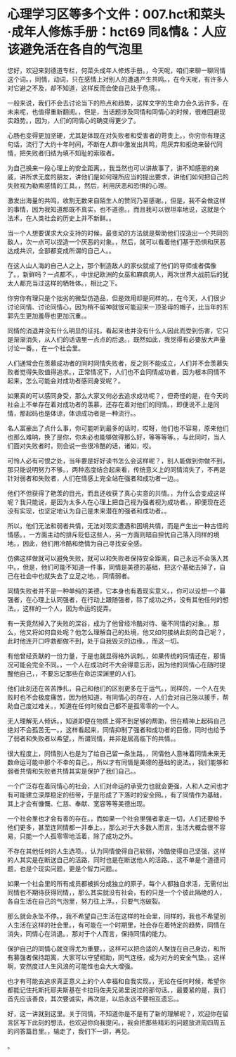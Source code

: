 # 心理学习区等多个文件：007.hct和菜头·成年人修炼手册：hct69 同&情&：人应该避免活在各自的气泡里

您好，欢迎来到德道专栏，何菜头成年人修炼手册。，今天呢，咱们来聊一聊同情这个词。，同情，动词，只在感情上对别人的遭遇产生共鸣。，在今天呢，有许多人对它避之不及，却不知道，这样反而会使自己处于危境。。

一般来说，我们不会去讨论当下的热点和趋势，这样文字的生命力会久远许多，在未来呢，也值得重新翻阅。，但是，当话题涉及同情和同情心的时候，很难回避现实趋势。，因为，人们的同情心的确变得更少了。

心肠也变得更加坚硬，尤其是体现在对失败者和受害者的苛责上。，你穷你有理这句话，流行了大约十年时间，不断在人群中激发出共鸣，用厌弃和拒绝来替代同情，把失败者归结为填不知耻的索取者。

为自己换来一段心理上的安全距离。，我当然也可以讲故事了，讲不知感恩的亲戚，讲所求无度的朋友，讲他们是如何理所应当的提出要求，讲他们如何把自己的失败视为勒索感情的工具。，然后，利用厌恶和恐惧的心理。

激发出海量的共鸣，收割无数来自陌生人的赞同乃至感谢。，但是，我不会做这样的事情，因为我知道那既不真实，也不道德。，而且我可以很坦率地说，这就是个法术，在人类社会的历史上并不新鲜。。

当一个人想要谋求大众支持的时候，最变动的方法就是帮助他们捏造出一个共同的敌人，次一点可以捏造一个厌恶的对象。，然后，就可以看着他们基于恐惧和厌恶达成共识，全部都变成所谓的自己人。。

在这人山人海的自己人之上，那个制造敌人的家伙就成了他们的导师或者偶像了。，新鲜吗？一点都不。，中世纪欧洲的女巫和麻疯病人，两次世界大战前后的犹太人都充当过这样的牺牲体。，相比之下。

你穷你有理只是个拙劣的微型仿造品，但是效用却是同样的。，在今天，人们很少讨论同情、讨论同情心，因为稍不留神就很可能迎来一顶圣母的帽子，比当年的东郭先生更加羞辱也更加沉重。。

同情的消退并没有什么明显的征兆，看起来也并没有什么人因此而受到伤害，它只是渐渐消失，从人们的话语里一点点的后退。，既然如此，我觉得有必要放大声量讨论一番。，在一个社会里。

人们通常会在羡慕成功者的同时同情失败者，反之则不能成立，人们并不会羡慕失败者觉得失败值得追求。，正常情况下，人们也不会同情成功者，因为根本同情不起来，怎么可能会对成功者感同身受呢？。

如果真的可以感同身受，那么大家又何必去追求成功呢？，但奇怪的是，在今天的社会上不单存在着对成功者的羡慕，还存在着对他们的同情。，即便说不上是同情，那起码也是体谅，体谅成功者是一种流行。。

名人富豪出了点什么事，你可能听到最多的话时，哎呀，他们也不容易，原来他们也那么难呐，换了是你，你未必也能够做得那么好，等等等等。，与此同时，当人们面对失败者时，则会说一些很冷酷的话，诸如，哎。

可怜人必有可恨之处，当年要是好好读书怎么会这样呢？，别人能做到你做不到，那只能说明努力不够。，两种态度结合起来看，传统意义上的同情消失了，不再是针对弱者和失败者，人们在情感上完全站在强者和成功者一边。。

他们不但获得了艳羡的目光，而且还收获了真心实意的共情。，为什么会变成这样呢？我只能说，是因为太多人在心理上把自己视为强者视为成功者。，即便现在还没有实现，也坚定地认为自己是未来潜在的强者和成功者。。

所以，他们无法和弱者共情，无法对现实遭遇和困境共情，而是产生出一种古怪的情感。，一方面主动的排斥贬低这些人，另一方面则暗自担忧自己落入同样的境地。，因此，他们用冷酷和绝情为自己寻找安全感。

仿佛这样做就可以避免失败，就可以和失败者保持安全距离，自己永远不会落入其中。，但是，他们可能不知道一件事，同情是美德的基础，把这个基础去掉了，自己在社会中也就失去了立足之地。，同情弱者。

同情失败者并不是一种单纯的美德，它本身也有着现实意义。，你可以设想一个募强者，在心理上认同强者，在行动上跟随强者，除了成功之外，没有其他任何的想法。，这样的一个人，因为命运的捉弄。

有一天竟然掉入了失败的深谷，成为了他曾经冷酷对待、毫不同情的对象。，那么，他又将如何自处呢？他怎么理解自己的处境，他又如何接纳此刻的自己呢？，此时他连开口呼救都做不到，处于自我毁灭的边缘。，而这一切。

有他曾经贡献的一份力量，于是也就显得格外讽刺。，如果传统的同情还在，那情况可能会完全不同。，一个人在成功时不大会得意忘形，因为他的同情心在随时提醒他自己，，不要忘记那些在命运深渊里的人们。

他们此刻还在苦苦挣扎，自己和他们的区别更多在于运气。，同样的，一个人在失败时也不会极度痛苦，因为他知道，有同情心的存在，人们会对自己施以援手，帮助自己度过难关。，知道在任何时候自己都不是孤零零的一个人。

无人理解无人倾诉。，知道即便在物质上得不到足够的帮助，但在精神上起码自己绝对不会孤苦无一。，这样看起来，同情抑制了强者和成功者的巨傲，同时也给予了弱者和失败者以希望。，所谓同情，并非是居高临下的共情。。

很大程度上，同情别人也是为了给自己留一条生路。，同情他人意味着同情未来无数命运可能中那个不幸的自己。，所以才有同情是美德的基础的说法。，我们能够和弱者共情和失败者共情其实是保护了我们自己。。

一个广泛存在着同情心的社会，人们对命运的承受力也就会更强，人和人之间也才有可能建立深厚稳定的纽带，于是形成了下落时的安全网。，有了同情作为基础，其上才会有慷慨、仁慈、奉献、宽容等等美德出现。

一个社会里也才会有善的存在。，而如果一个社会里强者拿走一切，人们还要给予他们更多，甚至连同情都一并奉上。，那么对于大多数人而言，生活大概会很不容易，只能一个人孤零零地活着，除了成功之外。

不存在其他任何的人生选项。，认为同情使得自己软弱，冷酷使得自己坚强，这样的人其实是在断送自己的活路，同时也是在断送他人的活路。，这不单是个道德问题，也是个现实问题，更是个智力问题。。

如果一个社会里的所有成员都被拆分成独立的原子，每个人都独自求活，无需付出同情也不期待获得同情，，那么其实就没有社会，有的只是一个个彼此隔绝的人，各自生活在自己的气泡里，努力往上浮。，只要气泡破裂。

那么就会永坠不停。，我不希望自己生活在这样的社会里，同样的，我也不希望别人生活在这样的社会里。，有可能在一个时期里，社会存在着特定的趋势，同情在消失，同情心在消退。，那对于个人而言，保持同情的能力。

保护自己的同情心就变得尤为重要。，这样可以把合适的人聚拢在自己身边，和所有募强者保持距离，大家可以守望相助，同气连枝，成为对方的安全气垫。，这样啊，安然度过人生风浪的可能性也会大大增强。

也才有可能去追求真正意义上的个人幸福和自我实现。，无论在任何时候，希望你都能记住托斯托耶夫斯基在卡拉玛佐夫兄弟里说过的那句话。，最要紧的是，我们首先应该善良，其次要诚实，再次是，以后永远不要相互遗忘。。

好，这一讲就到这里。关于同情，不知道你是不是有了新的理解呢？，欢迎你在留言区写下此刻的想法，也欢迎你向我提问。，我会把那些精彩的问题放进周四周五的问答篇目里。，输走了，我们下一讲，再见。

。
